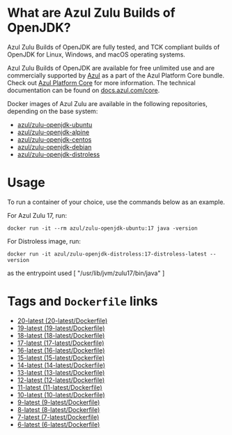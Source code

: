 What are Azul Zulu Builds of OpenJDK?
=====================================

Azul Zulu Builds of OpenJDK are fully tested, and TCK compliant builds of OpenJDK for Linux, Windows, and macOS operating systems.

Azul Zulu Builds of OpenJDK are available for free unlimited use and are commercially supported by [Azul][1] as a part of the Azul Platform Core bundle.
Check out [Azul Platform Core][2] for more information. The technical documentation can be found on [docs.azul.com/core][3].

Docker images of Azul Zulu are available in the following repositories, depending on the base system:

  * [azul/zulu-openjdk-ubuntu][4]
  * [azul/zulu-openjdk-alpine][5]
  * [azul/zulu-openjdk-centos][6]
  * [azul/zulu-openjdk-debian][7]
  * [azul/zulu-openjdk-distroless][8]

Usage
=====

To run a container of your choice, use the commands below as an example.

For Azul Zulu 17, run:

    docker run -it --rm azul/zulu-openjdk-ubuntu:17 java -version

For Distroless image, run:

    docker run -it azul/zulu-openjdk-distroless:17-distroless-latest --version

as the entrypoint used [ "/usr/lib/jvm/zulu17/bin/java" ]

Tags and `Dockerfile` links
===========================
  * [20-latest (20-latest/Dockerfile)][24]
  * [19-latest (19-latest/Dockerfile)][23]
  * [18-latest (18-latest/Dockerfile)][22]
  * [17-latest (17-latest/Dockerfile)][21]
  * [16-latest (16-latest/Dockerfile)][20]
  * [15-latest (15-latest/Dockerfile)][19]
  * [14-latest (14-latest/Dockerfile)][18]
  * [13-latest (13-latest/Dockerfile)][17]
  * [12-latest (12-latest/Dockerfile)][16]
  * [11-latest (11-latest/Dockerfile)][15]
  * [10-latest (10-latest/Dockerfile)][14]
  * [9-latest (9-latest/Dockerfile)][13]
  * [8-latest (8-latest/Dockerfile)][12]
  * [7-latest (7-latest/Dockerfile)][11]
  * [6-latest (6-latest/Dockerfile)][10]



  [1]: https://www.azul.com/
  [2]: https://www.azul.com/products/core/
  [3]: https://docs.azul.com/core/
  [4]: https://hub.docker.com/r/azul/zulu-openjdk
  [5]: https://hub.docker.com/r/azul/zulu-openjdk-alpine
  [6]: https://hub.docker.com/r/azul/zulu-openjdk-centos
  [7]: https://hub.docker.com/r/azul/zulu-openjdk-debian
  [8]: https://hub.docker.com/r/azul/zulu-openjdk-distroless

  [10]: https://github.com/zulu-openjdk/zulu-openjdk/blob/master/ubuntu/6-latest/Dockerfile
  [11]: https://github.com/zulu-openjdk/zulu-openjdk/blob/master/ubuntu/7-latest/Dockerfile
  [12]: https://github.com/zulu-openjdk/zulu-openjdk/blob/master/ubuntu/8-latest/Dockerfile
  [13]: https://github.com/zulu-openjdk/zulu-openjdk/blob/master/ubuntu/9-latest/Dockerfile
  [14]: https://github.com/zulu-openjdk/zulu-openjdk/blob/master/ubuntu/10-latest/Dockerfile
  [15]: https://github.com/zulu-openjdk/zulu-openjdk/blob/master/ubuntu/11-latest/Dockerfile
  [16]: https://github.com/zulu-openjdk/zulu-openjdk/blob/master/ubuntu/12-latest/Dockerfile
  [17]: https://github.com/zulu-openjdk/zulu-openjdk/blob/master/ubuntu/13-latest/Dockerfile
  [18]: https://github.com/zulu-openjdk/zulu-openjdk/blob/master/ubuntu/14-latest/Dockerfile
  [19]: https://github.com/zulu-openjdk/zulu-openjdk/blob/master/ubuntu/15-latest/Dockerfile
  [20]: https://github.com/zulu-openjdk/zulu-openjdk/blob/master/ubuntu/16-latest/Dockerfile
  [21]: https://github.com/zulu-openjdk/zulu-openjdk/blob/master/ubuntu/17-latest/Dockerfile
  [22]: https://github.com/zulu-openjdk/zulu-openjdk/blob/master/ubuntu/18-latest/Dockerfile
  [23]: https://github.com/zulu-openjdk/zulu-openjdk/blob/master/ubuntu/19-latest/Dockerfile
  [24]: https://github.com/zulu-openjdk/zulu-openjdk/blob/master/ubuntu/20-latest/Dockerfile



